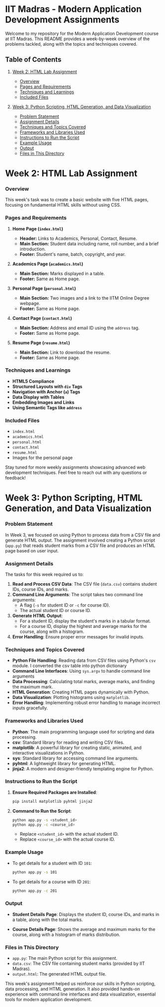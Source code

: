 # IIT Madras - Modern Application Development Assignments

Welcome to my repository for the Modern Application Development course at IIT Madras. This README provides a week-by-week overview of the problems tackled, along with the topics and techniques covered.

## Table of Contents

1. [Week 2: HTML Lab Assignment](#week-2-html-lab-assignment)
   - [Overview](#overview)
   - [Pages and Requirements](#pages-and-requirements)
   - [Techniques and Learnings](#techniques-and-learnings)
   - [Included Files](#included-files)

2. [Week 3: Python Scripting, HTML Generation, and Data Visualization](#week-3-python-scripting-html-generation-and-data-visualization)
   - [Problem Statement](#problem-statement)
   - [Assignment Details](#assignment-details)
   - [Techniques and Topics Covered](#techniques-and-topics-covered)
   - [Frameworks and Libraries Used](#frameworks-and-libraries-used)
   - [Instructions to Run the Script](#instructions-to-run-the-script)
   - [Example Usage](#example-usage)
   - [Output](#output)
   - [Files in This Directory](#files-in-this-directory)


# Week 2: HTML Lab Assignment

### Overview

This week's task was to create a basic website with five HTML pages, focusing on fundamental HTML skills without using CSS.

### Pages and Requirements

1. **Home Page (`index.html`)**
   - **Header:** Links to Academics, Personal, Contact, Resume.
   - **Main Section:** Student data including name, roll number, and a brief introduction.
   - **Footer:** Student's name, batch, copyright, and year.

2. **Academics Page (`academics.html`)**
   - **Main Section:** Marks displayed in a table.
   - **Footer:** Same as Home page.

3. **Personal Page (`personal.html`)**
   - **Main Section:** Two images and a link to the IITM Online Degree webpage.
   - **Footer:** Same as Home page.

4. **Contact Page (`contact.html`)**
   - **Main Section:** Address and email ID using the `address` tag.
   - **Footer:** Same as Home page.

5. **Resume Page (`resume.html`)**
   - **Main Section:** Link to download the resume.
   - **Footer:** Same as Home page.

### Techniques and Learnings

- **HTML5 Compliance**
- **Structured Layouts with `div` Tags**
- **Navigation with Anchor (`a`) Tags**
- **Data Display with Tables**
- **Embedding Images and Links**
- **Using Semantic Tags like `address`**

### Included Files

- `index.html`
- `academics.html`
- `personal.html`
- `contact.html`
- `resume.html`
- Images for the personal page

Stay tuned for more weekly assignments showcasing advanced web development techniques. Feel free to reach out with any questions or feedback!


# Week 3: Python Scripting, HTML Generation, and Data Visualization

### Problem Statement
In Week 3, we focused on using Python to process data from a CSV file and generate HTML output. The assignment involved creating a Python script (`app.py`) that reads student marks from a CSV file and produces an HTML page based on user input.

### Assignment Details
The tasks for this week required us to:

1. **Read and Process CSV Data**: The CSV file (`data.csv`) contains student IDs, course IDs, and marks.
2. **Command Line Arguments**: The script takes two command line arguments:
    - A flag (`-s` for student ID or `-c` for course ID).
    - The actual student ID or course ID.
3. **Generate HTML Output**:
    - For a student ID, display the student's marks in a tabular format.
    - For a course ID, display the highest and average marks for the course, along with a histogram.
4. **Error Handling**: Ensure proper error messages for invalid inputs.

### Techniques and Topics Covered
- **Python File Handling**: Reading data from CSV files using Python's `csv` module. I converted the csv table into python dictionary
- **Command Line Interfaces**: Using `sys.argv` to handle command line arguments
- **Data Processing**: Calculating total marks, average marks, and finding the maximum mark.
- **HTML Generation**: Creating HTML pages dynamically with Python.
- **Data Visualization**: Plotting histograms using `matplotlib`.
- **Error Handling**: Implementing robust error handling to manage incorrect inputs gracefully.

### Frameworks and Libraries Used
- **Python**: The main programming language used for scripting and data processing.
- **csv**: Standard library for reading and writing CSV files.
- **matplotlib**: A powerful library for creating static, animated, and interactive visualizations in Python.
- **sys**: Standard library for accessing command line arguments.
- **pyhtml**: A lightweight library for generating HTML.
- **jinja2**: A modern and designer-friendly templating engine for Python.

### Instructions to Run the Script
1. **Ensure Required Packages are Installed**:
   ```bash
   pip install matplotlib pyhtml jinja2
   ```
2. **Command to Run the Script**:
   ```bash
   python app.py -s <student_id>
   python app.py -c <course_id>
   ```
   - Replace `<student_id>` with the actual student ID.
   - Replace `<course_id>` with the actual course ID.

### Example Usage
- To get details for a student with ID `101`:
  ```bash
  python app.py -s 101
- To get details for a course with ID `201`:
  ```bash
  python app.py -c 201
### Output
- **Student Details Page**:
  Displays the student ID, course IDs, and marks in a table, along with the total marks.

- **Course Details Page**:
  Shows the average and maximum marks for the course, along with a histogram of marks distribution.

### Files in This Directory
- `app.py`: The main Python script for this assignment.
- `data.csv`: The CSV file containing student marks (provided by IIT Madras).
- `output.html`: The generated HTML output file.

This week's assignment helped us reinforce our skills in Python scripting, data processing, and HTML generation. It also provided hands-on experience with command line interfaces and data visualization, essential tools for modern application development.


